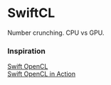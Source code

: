 # SwiftCL

Number crunching. CPU vs GPU.

### Inspiration

[Swift OpenCL](https://github.com/damienpontifex/SwiftOpenCL)   
[Swift OpenCL in Action](https://github.com/damienpontifex/opencl-in-action-swift)

